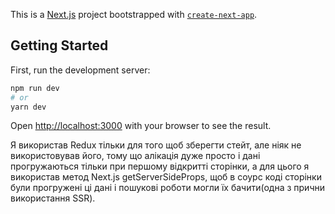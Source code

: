 This is a [Next.js](https://nextjs.org/) project bootstrapped with [`create-next-app`](https://github.com/vercel/next.js/tree/canary/packages/create-next-app).

## Getting Started

First, run the development server:

```bash
npm run dev
# or
yarn dev
```

Open [http://localhost:3000](http://localhost:3000) with your browser to see the result.

Я використав Redux тільки для того щоб зберегти стейт, але ніяк не використовував його, тому що алікація дуже просто і дані прогружаються тільки при першому відкритті сторінки, а для цього я використав метод Next.js getServerSideProps, щоб в соурс коді сторінки були прогружені ці дані і пошукові роботи могли їх бачити(одна з прични використання SSR).
